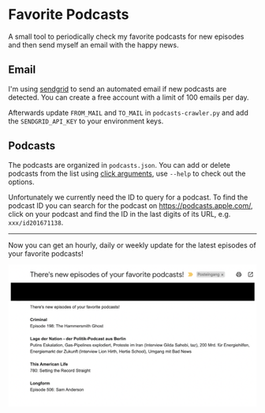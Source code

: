 # Favorite Podcasts

A small tool to periodically check my favorite podcasts for new episodes and then send myself an email with the happy news.

## Email
I'm using [sendgrid](https://sendgrid.com/) to send an automated email if new podcasts are detected. You can create a free account with a limit of 100 emails per day.

Afterwards update `FROM_MAIL` and `TO_MAIL` in `podcasts-crawler.py` and add the `SENDGRID_API_KEY` to your environment keys.

## Podcasts
The podcasts are organized in `podcasts.json`. You can add or delete podcasts from the list using [click arguments](https://click.palletsprojects.com/en/8.1.x/), use `--help` to check out the options.

Unfortunately we currently need the ID to query for a podcast. To find the podcast ID you can search for the podcast on https://podcasts.apple.com/, click on your podcast and find the ID in the last digits of its URL, e.g. `xxx/id201671138`.

---

Now you can get an hourly, daily or weekly update for the latest episodes of your favorite podcasts!

![Email Screenshot](images/email_screenshot.png)
